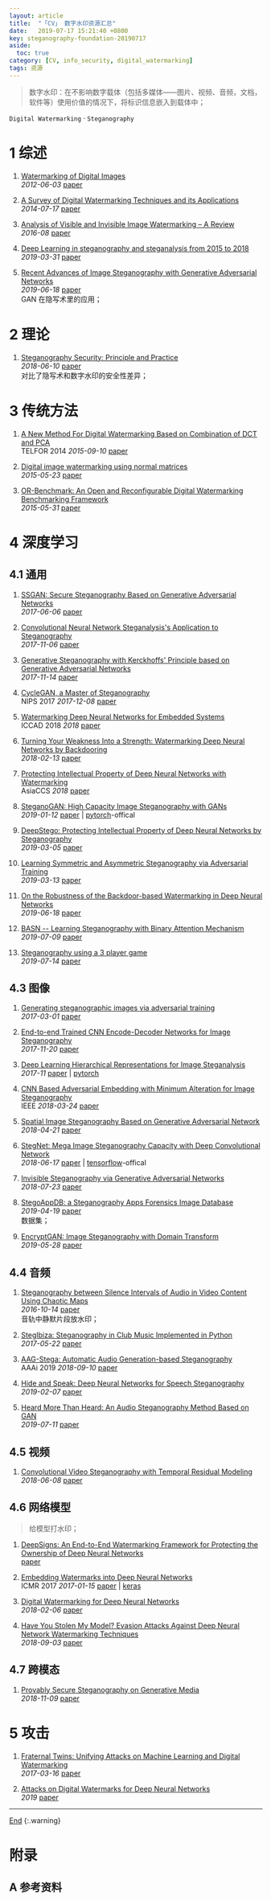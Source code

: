 ```yaml
---
layout: article
title:  "「CV」 数字水印资源汇总"
date:   2019-07-17 15:21:40 +0800
key: steganography-foundation-20190717
aside:
  toc: true
category: [CV, info_security, digital_watermarking]
tags: 资源
---
```

<span id='head'></span>
>数字水印：在不影响数字载体（包括多媒体——图片、视频、音频，文档，软件等）使用价值的情况下，将标识信息嵌入到载体中；   

`Digital Watermarking` · `Steganography`      

<!--more-->

# 1 综述
1. [Watermarking of Digital Images](https://pdfs.semanticscholar.org/6802/ff69fde342b03f54c2b26a36d277527f9154.pdf)   
*2012-06-03* [paper](https://pdfs.semanticscholar.org/6802/ff69fde342b03f54c2b26a36d277527f9154.pdf)   

1. [A Survey of Digital Watermarking Techniques and its Applications](http://cn.arxiv.org/abs/1407.4735)   
*2014-07-17* [paper](https://arxiv.org/abs/1407.4735)    

1. [Analysis of Visible and Invisible Image Watermarking – A Review](https://pdfs.semanticscholar.org/49cd/4d69855f4cc89e46385a2f3e803262100c56.pdf)   
*2016-08* [paper](https://pdfs.semanticscholar.org/49cd/4d69855f4cc89e46385a2f3e803262100c56.pdf)   

1. [Deep Learning in steganography and steganalysis from 2015 to 2018](http://cn.arxiv.org/abs/1904.01444)   
*2019-03-31* [paper](https://arxiv.org/abs/1904.01444)    

1. [Recent Advances of Image Steganography with Generative Adversarial Networks](http://cn.arxiv.org/abs/1907.01886)   
*2019-06-18* [paper](https://arxiv.org/abs/1907.01886)   
GAN 在隐写术里的应用；    

# 2 理论
1. [Steganography Security: Principle and Practice](http://cn.arxiv.org/abs/1806.03618)  
*2018-06-10* [paper](https://arxiv.org/abs/1806.03618)   
对比了隐写术和数字水印的安全性差异；    

# 3 传统方法
1. [A New Method For Digital Watermarking Based on Combination of DCT and PCA](http://cn.arxiv.org/abs/1509.03278)   
TELFOR 2014 *2015-09-10* [paper](https://arxiv.org/abs/1509.03278)   

1. [Digital image watermarking using normal matrices](http://cn.arxiv.org/abs/1506.01952)   
*2015-05-23* [paper](https://arxiv.org/abs/1506.01952)   

1. [OR-Benchmark: An Open and Reconfigurable Digital Watermarking Benchmarking Framework](http://cn.arxiv.org/abs/1506.00243)   
*2015-05-31* [paper](https://arxiv.org/abs/1506.00243)   

# 4 深度学习
## 4.1 通用
1. [SSGAN: Secure Steganography Based on Generative Adversarial Networks](http://cn.arxiv.org/abs/1707.01613)   
*2017-06-06* [paper](https://arxiv.org/abs/1707.01613)   

1. [Convolutional Neural Network Steganalysis's Application to Steganography](http://cn.arxiv.org/abs/1711.02581)   
*2017-11-06* [paper](https://arxiv.org/abs/1711.02581)   

1. [Generative Steganography with Kerckhoffs' Principle based on Generative Adversarial Networks](http://cn.arxiv.org/abs/1711.04916)   
*2017-11-14* [paper](https://arxiv.org/abs/1711.04916)   

1. [CycleGAN, a Master of Steganography](http://cn.arxiv.org/abs/1712.02950)   
NIPS 2017 *2017-12-08* [paper](https://arxiv.org/abs/1712.02950)   

1. [Watermarking Deep Neural Networks for Embedded Systems](https://dl.acm.org/citation.cfm?id=3240862&dl=ACM&coll=DL)   
ICCAD 2018 *2018* [paper](https://dl.acm.org/citation.cfm?id=3240862&dl=ACM&coll=DL)    

1. [Turning Your Weakness Into a Strength: Watermarking Deep Neural Networks by Backdooring](http://cn.arxiv.org/abs/1802.04633)   
*2018-02-13* [paper](https://arxiv.org/abs/1802.04633)    

1. [Protecting Intellectual Property of Deep Neural Networks with Watermarking](https://gzs715.github.io/pubs/WATERMARK_ASIACCS18.pdf)    
AsiaCCS *2018* [paper](https://gzs715.github.io/pubs/WATERMARK_ASIACCS18.pdf)     

1. [SteganoGAN: High Capacity Image Steganography with GANs](http://cn.arxiv.org/abs/1901.03892)   
*2019-01-12* [paper](https://arxiv.org/abs/1901.03892) | [pytorch](https://github.com/DAI-Lab/SteganoGAN)-offical        

1. [DeepStego: Protecting Intellectual Property of Deep Neural Networks by Steganography](http://cn.arxiv.org/abs/1903.01743)    
*2019-03-05* [paper](https://arxiv.org/abs/1903.01743)   

1. [Learning Symmetric and Asymmetric Steganography via Adversarial Training](http://cn.arxiv.org/abs/1903.05297)   
*2019-03-13* [paper](https://arxiv.org/abs/1903.05297)    

1. [On the Robustness of the Backdoor-based Watermarking in Deep Neural Networks](http://cn.arxiv.org/abs/1906.07745)   
*2019-06-18* [paper](https://arxiv.org/abs/1906.07745)   

1. [BASN -- Learning Steganography with Binary Attention Mechanism](http://cn.arxiv.org/abs/1907.04362)   
*2019-07-09* [paper](https://arxiv.org/abs/1907.04362)   

1. [Steganography using a 3 player game](http://cn.arxiv.org/abs/1907.06956)   
*2019-07-14* [paper](https://arxiv.org/abs/1907.06956)   


## 4.3 图像
1. [Generating steganographic images via adversarial training](http://cn.arxiv.org/abs/1703.00371)    
*2017-03-01* [paper](https://arxiv.org/abs/1703.00371)   

1. [End-to-end Trained CNN Encode-Decoder Networks for Image Steganography](http://cn.arxiv.org/abs/1711.07201)   
*2017-11-20* [paper](https://arxiv.org/abs/1711.07201)   

1. [Deep Learning Hierarchical Representations for Image Steganalysis](https://web.njit.edu/~usman/courses/cs698_spring18/DEEP%20LEARNING.pdf)   
*2017-11* [paper](https://web.njit.edu/~usman/courses/cs698_spring18/DEEP%20LEARNING.pdf) | [pytorch](https://github.com/Caenorst/YeNet-Pytorch)      

1. [CNN Based Adversarial Embedding with Minimum Alteration for Image Steganography](http://cn.arxiv.org/abs/1803.09043)   
IEEE *2018-03-24* [paper](https://arxiv.org/abs/1803.09043)   

1. [Spatial Image Steganography Based on Generative Adversarial Network](http://cn.arxiv.org/abs/1804.07939)   
*2018-04-21* [paper](https://arxiv.org/abs/1804.07939)   

1. [StegNet: Mega Image Steganography Capacity with Deep Convolutional Network](http://cn.arxiv.org/abs/1806.06357)   
*2018-06-17* [paper](https://arxiv.org/abs/1806.06357) | [tensorflow](https://github.com/adamcavendish/Deep-Image-Steganography)-offical     

1. [Invisible Steganography via Generative Adversarial Networks](http://cn.arxiv.org/abs/1807.08571)   
*2018-07-23* [paper](https://arxiv.org/abs/1807.08571)   


1. [StegoAppDB: a Steganography Apps Forensics Image Database](http://cn.arxiv.org/abs/1904.09360)   
*2019-04-19* [paper](https://arxiv.org/abs/1904.09360)   
数据集；   

1. [EncryptGAN: Image Steganography with Domain Transform](http://cn.arxiv.org/abs/1905.11582)   
*2019-05-28* [paper](https://arxiv.org/abs/1905.11582)   

## 4.4 音频
1. [Steganography between Silence Intervals of Audio in Video Content Using Chaotic Maps](http://cn.arxiv.org/abs/1610.04346)   
*2016-10-14* [paper](https://arxiv.org/abs/1610.04346)   
音轨中静默片段放水印；    

1. [StegIbiza: Steganography in Club Music Implemented in Python](http://cn.arxiv.org/abs/1705.07788)   
*2017-05-22* [paper](https://arxiv.org/abs/1705.07788)   

1. [AAG-Stega: Automatic Audio Generation-based Steganography](http://cn.arxiv.org/abs/1809.03463)   
AAAi 2019 *2018-09-10* [paper](https://arxiv.org/abs/1809.03463)   

1. [Hide and Speak: Deep Neural Networks for Speech Steganography](http://cn.arxiv.org/abs/1902.03083)   
*2019-02-07* [paper](https://arxiv.org/abs/1902.03083)    

1. [Heard More Than Heard: An Audio Steganography Method Based on GAN](http://cn.arxiv.org/abs/1907.04986)   
*2019-07-11* [paper](https://arxiv.org/abs/1907.04986)   


## 4.5 视频
1. [Convolutional Video Steganography with Temporal Residual Modeling](http://cn.arxiv.org/abs/1806.02941)   
*2018-06-08* [paper](https://arxiv.org/abs/1806.02941)   

## 4.6 网络模型
>给模型打水印；    
1. [DeepSigns: An End-to-End Watermarking Framework for Protecting the Ownership of Deep Neural Networks](https://www.microsoft.com/en-us/research/uploads/prod/2018/11/2019ASPLOS_Final_DeepSigns.pdf)   
[paper](https://www.microsoft.com/en-us/research/uploads/prod/2018/11/2019ASPLOS_Final_DeepSigns.pdf)   

1. [Embedding Watermarks into Deep Neural Networks](http://cn.arxiv.org/abs/1701.04082)    
ICMR 2017 *2017-01-15* [paper](https://arxiv.org/abs/1701.04082) | [keras](https://github.com/yu4u/dnn-watermark)      

1. [Digital Watermarking for Deep Neural Networks](http://cn.arxiv.org/abs/1802.02601)   
*2018-02-06* [paper](https://arxiv.org/abs/1802.02601)   

1. [Have You Stolen My Model? Evasion Attacks Against Deep Neural Network Watermarking Techniques](http://cn.arxiv.org/abs/1809.00615)   
*2018-09-03* [paper](https://arxiv.org/abs/1809.00615)   

## 4.7 跨模态
1. [Provably Secure Steganography on Generative Media](http://cn.arxiv.org/abs/1811.03732)   
*2018-11-09* [paper](https://arxiv.org/abs/1811.03732)   

# 5 攻击
1. [Fraternal Twins: Unifying Attacks on Machine Learning and Digital Watermarking](http://cn.arxiv.org/abs/1703.05561)   
*2017-03-16* [paper](https://arxiv.org/abs/1703.05561)   

1. [Attacks on Digital Watermarks for Deep Neural Networks](https://cs.uwaterloo.ca/~fkerschb/icassp19.pdf)   
*2019* [paper](https://cs.uwaterloo.ca/~fkerschb/icassp19.pdf)   


-------------------  
[End](#head)
{:.warning}  

# 附录
## A 参考资料
